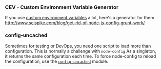 ### CEV - Custom Environment Variable Generator

If you use [custom environment variables](https://github.com/lorenwest/node-config/wiki/Environment-Variables#custom-environment-variables) a lot, here's a generator for them http://www.scispike.com/blog/get-rid-of-node-js-config-grunt-work/

### config-uncached

Sometimes for testing or DevOps, you need one script to load more than configuration. This is normally a challenge with `node-config` As a singleton, it returns the same configuration each time. To force node-config to reload the configuration, use the [`config-uncached`](https://www.npmjs.com/package/config-uncached) module.